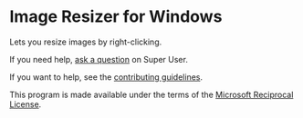 Image Resizer for Windows
=========================
Lets you resize images by right-clicking.

If you need help, [ask a question][1] on Super User.

If you want to help, see the [contributing guidelines][2].

This program is made available under the terms of the [Microsoft Reciprocal License][3].

  [1]: http://superuser.com/questions/ask?tags=image-resizer
  [2]: CONTRIBUTING.md
  [3]: LICENSE.md
